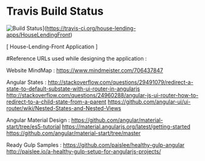# Travis Build Status #
![Build Status](https://travis-ci.org/house-lending-apps/HouseLendingFront.svg?branch=develop)](https://travis-ci.org/house-lending-apps/HouseLendingFront)

[ House-Lending-Front Application ]

#Reference URLs used while designing the application :

Website MindMap :
https://www.mindmeister.com/706437847

Angular States :
http://stackoverflow.com/questions/29491079/redirect-a-state-to-default-substate-with-ui-router-in-angularjs
http://stackoverflow.com/questions/24960288/angular-js-ui-router-how-to-redirect-to-a-child-state-from-a-parent
https://github.com/angular-ui/ui-router/wiki/Nested-States-and-Nested-Views

Angular Material Design :
https://github.com/angular/material-start/tree/es5-tutorial
https://material.angularjs.org/latest/getting-started
https://github.com/angular/material-start/tree/master


Ready Gulp Samples :
https://github.com/paislee/healthy-gulp-angular
http://paislee.io/a-healthy-gulp-setup-for-angularjs-projects/
